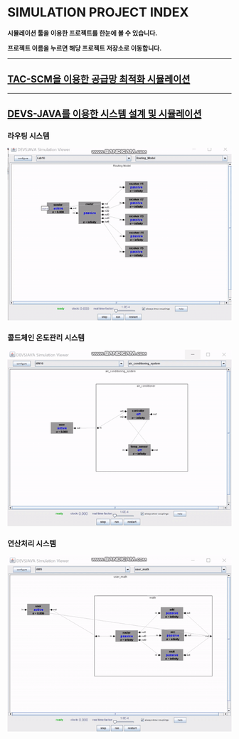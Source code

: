 # SIMULATION PROJECT INDEX

**시뮬레이션 툴을 이용한 프로젝트를 한눈에 볼 수 있습니다.**

**프로젝트 이름을 누르면 해당 프로젝트 저장소로 이동합니다.**

-----
## [TAC-SCM을 이용한 공급망 최적화 시뮬레이션](https://github.com/DustinYook/Course_E-Commerce)



-----

## [DEVS-JAVA를 이용한 시스템 설계 및 시뮬레이션](https://github.com/DustinYook/COURSE_SOFTWARE-ENGINEERING)

### 라우팅 시스템
![](https://github.com/DustinYook/INDEX_SIMULATION/blob/master/image/RoutingModel.gif)

### 콜드체인 온도관리 시스템
![](https://github.com/DustinYook/INDEX_SIMULATION/blob/master/image/AirConditioningSystem.gif)

### 연산처리 시스템
![](https://github.com/DustinYook/INDEX_SIMULATION/blob/master/image/UserMath.gif)
